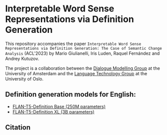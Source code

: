 # Interpretable Word Sense Representations via Definition Generation

This repository accompanies the paper `Interpretable Word Sense Representations via Definition Generation: The Case of Semantic Change Analysis` (ACL'2023) by Mario Giulianelli, Iris Luden, Raquel Fernández and Andrey Kutuzov.

The project is a collaboration between the [Dialogue Modelling Group](https://dmg-illc.github.io/dmg/) at the University of Amsterdam 
and the [Language Technology Group](https://www.mn.uio.no/ifi/english/research/groups/ltg/) at the University of Oslo.

## Definition generation models for English:
- [FLAN-T5-Definition Base (250M parameters)](https://huggingface.co/ltg/flan-t5-definition-en-base)
- [FLAN-T5-Definition XL (3B parameters)](https://huggingface.co/ltg/flan-t5-definition-en-xl)

## Citation



